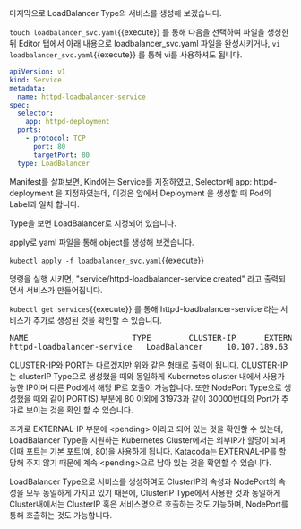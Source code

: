 마지막으로 LoadBalancer Type의 서비스를 생성해 보겠습니다.

`touch loadbalancer_svc.yaml`{{execute}} 를 통해 다음을 선택하여 파일을 생성한 뒤 Editor 탭에서 아래 내용으로 loadbalancer_svc.yaml 파일을 완성시키거나, `vi loadbalancer_svc.yaml`{{execute}} 를 통해 vi를 사용하셔도 됩니다.

```yaml
apiVersion: v1
kind: Service
metadata:
  name: httpd-loadbalancer-service
spec:
  selector:
    app: httpd-deployment
  ports:
    - protocol: TCP
      port: 80
      targetPort: 80
  type: LoadBalancer
```

Manifest를 살펴보면, Kind에는 Service를 지정하였고, Selector에 app: httpd-deployment 을 지정하였는데, 이것은 앞에서 Deployment 을 생성할 때 Pod의 Label과 일치 합니다.

Type을 보면 LoadBalancer로 지정되어 있습니다.

apply로 yaml 파일을 통해 object를 생성해 보겠습니다.

`kubectl apply -f loadbalancer_svc.yaml`{{execute}}

명령을 실행 시키면, "service/httpd-loadbalancer-service created" 라고 출력되면서 서비스가 만들어집니다.

`kubectl get services`{{execute}} 를 통해 httpd-loadbalancer-service 라는 서비스가 추가로 생성된 것을 확인할 수 있습니다.

<pre>
NAME                      TYPE        CLUSTER-IP      EXTERNAL-IP   PORT(S)          AGE
httpd-loadbalancer-service   LoadBalancer     10.107.189.63   	&lt;pending&gt;         80:31973/TCP     37m
</pre>

CLUSTER-IP와 PORT는 다르겠지만 위와 같은 형태로 출력이 됩니다.
CLUSTER-IP는 clusterIP Type으로 생성했을 때와 동일하게 Kubernetes cluster 내에서 사용가능한 IP이며 다른 Pod에서 해당 IP로 호출이 가능합니다.
또한 NodePort Type으로 생성했을 때와 같이 PORT(S) 부분에 80 이외에 31973과 같이 30000번대의 Port가 추가로 보이는 것을 확인 할 수 있습니다.

추가로 EXTERNAL-IP 부분에 &lt;pending&gt; 이라고 되어 있는 것을 확인할 수 있는데, LoadBalancer Type을 지원하는 Kubernetes Cluster에서는 외부IP가 할당이 되며 이때 포트는 기본 포트(예, 80)을 사용하게 됩니다.
Katacoda는 EXTERNAL-IP를 할당해 주지 않기 때문에 계속 &lt;pending&gt;으로 남아 있는 것을 확인할 수 있습니다.

LoadBalancer Type으로 서비스를 생성하여도 ClusterIP의 속성과 NodePort의 속성을 모두 동일하게 가지고 있기 때문에, ClusterIP Type에서 사용한 것과 동일하게 Cluster내에서는 ClusterIP 혹은 서비스명으로 호출하는 것도 가능하며, NodePort를 통해 호출하는 것도 가능합니다.
